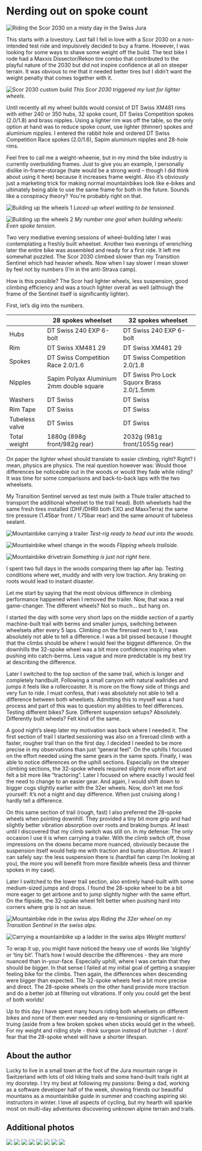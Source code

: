 # Nerding out on spoke count

![Riding the Scor 2030 on a misty day in the Swiss Jura](/assets/IMG_5594.JPG)

This starts with a lovestory. Last fall I fell in love with a Scor 2030 on a non-intended test ride and impulsively decided to buy a frame. However, I was looking for some ways to shave some weight off the build. The test bike I rode had a Maxxis Dissector/Rekon tire combo that contributed to the playful nature of the 2030 but did not inspire confidence at all on steeper terrain. It was obvious to me that it needed better tires but I didn’t want the weight penalty that comes together with it.

![Scor 2030 custom build](/assets/IMG_3845.HEIC)
*This Scor 2030 triggered my lust for lighter wheels.*

Until recently all my wheel builds would consist of DT Swiss XM481 rims with either 240 or 350 hubs, 32 spoke count, DT Swiss Competition spokes (2.0/1.8) and brass nipples. Using a lighter rim was off the table, so the only option at hand was to reduce spoke count, use lighter (thinner) spokes and aluminium nipples. I entered the rabbit hole and ordered DT Swiss Competition Race spokes (2.0/1.6), Sapim aluminium nipples and 28-hole rims.

Feel free to call me a weight-wheenie, but in my mind the bike industry is currently overbuilding frames. Just to give you an example, I personally dislike in-frame-storage (hate would be a strong word – though I did think about using it here) because it increases frame weight. Also it’s obviously just a marketing trick for making normal mountainbikes look like e-bikes and ultimately being able to use the same frame for both in the future. Sounds like a conspiracy theory? You're probably right on that.

![Building up the wheels 1](/assets/IMG_3260.heic)
*Laced-up wheel waiting to be tensioned.*

![Building up the wheels 2](/assets/IMG_5385.HEIC)
*My number one goal when building wheels: Even spoke tension.*

Two very mediative evening sessions of wheel-building later I was contemplating a freshly built wheelset. Another two evenings of wrenching later the entire bike was assembled and ready for a first ride. It left me somewhat puzzled. The Scor 2030 climbed slower than my Transition Sentinel which had heavier wheels. Now when I say slower I mean slower by feel not by numbers (I’m in the anti-Strava camp).

How is this possible? The Scor had lighter wheels, less suspension, good climbing efficiency and was a touch lighter overall as well (although the frame of the Sentinel itself is significantly lighter).

First, let’s dig into the numbers.

| | 28 spokes wheelset | 32 spokes wheelset |
| -------- | ------- | ------- |
| Hubs | DT Swiss 240 EXP 6-bolt | DT Swiss 240 EXP 6-bolt |
| Rim | DT Swiss XM481 29 | DT Swiss XM481 29 |
| Spokes | DT Swiss Competition Race 2.0/1.6 | DT Swiss Competition 2.0/1.8 |
| Nipples | Sapim Polyax Aluminium 2mm double square | DT Swiss Pro Lock Squorx Brass 2.0/1.5mm |
| Washers | DT Swiss | DT Swiss |
| Rim Tape | DT Swiss | DT Swiss |
| Tubeless valve | DT Swiss | DT Swiss |
| Total weight | 1880g (898g front/982g rear) | 2032g (981g front/1055g rear) |

On paper the lighter wheel should translate to easier climbing, right? Right? I mean, physics are physics. The real question however was: Would those differences be noticeable out in the woods or would they fade while riding? It was time for some comparisons and back-to-back laps with the two wheelsets.

My Transition Sentinel served as test mule (with a Thule trailer attached to transport the additional wheelset to the trail head). Both wheelsets had the same fresh tires installed (DHF/DHRII both EXO and MaxxTerra) the same tire pressure (1.45bar front / 1.75bar rear) and the same amount of tubeless sealant.

![Mountainbike carrying a trailer](/assets/IMG_5395.HEIC)
*Test-rig ready to head out into the woods.*

![Mountainbike wheel change in the woods](/assets/IMG_5397.HEIC)
*Flipping wheels trailside.*

![Mountainbike drivetrain](/assets/IMG_5398.HEIC)
*Something is just not right here.*

I spent two full days in the woods comparing them lap after lap. Testing conditions where wet, muddy and with very low traction. Any braking on roots would lead to instant disaster.

Let me start by saying that the most obvious difference in climbing performance happened when I removed the trailer. Now, that was a real game-changer. The different wheels? Not so much… but hang on.

I started the day with some very short laps on the middle section of a partly machine-built trail with berms and smaller jumps, switching between  wheelsets after every 5 laps. Climbing on the fireroad next to it, I was absolutely not able to tell a difference. I was a bit pissed because I thought that the climbs should be where I would feel the biggest difference. On the downhills the 32-spoke wheel was a bit more confidence inspiring when pushing into catch-berms. Less vague and more predictable is my best try at describing the difference.

Later I switched to the top section of the same trail, which is longer and completely handbuilt. Following a small canyon with natural wallrides and jumps it feels like a rollercoaster. It is more on the flowy side of things and very fun to ride. I must confess, that i was absolutely not able to tell a difference between both wheelsets. Admitting this to myself was a hard process and part of this was to question my abilities to feel differences. Testing different bikes? Sure. Different suspension setups? Absolutely. Differently built wheels? Felt kind of the same.

A good night’s sleep later my motivation was back where I needed it. The first section of trail I started sessioning was also on a fireroad climb with a faster, rougher trail than on the first day. I decided I needed to be more precise in my observations than just “general feel”. On the uphills I focused on the effort needed using the same gears in the same spots. Finally, I was able to notice differences on the uphill sections. Especially on the steeper climbing sections, the 32-spoke wheels required slightly more effort and felt a bit more like “tractoring”. Later I focused on where exactly I would feel the need to change to an easier gear. And again, I would shift down to bigger cogs slightly earlier with the 32er wheels. Now, don’t let me fool yourself: It’s not a night and day difference. When just cruising along I hardly tell a difference.

On this same section of trail (rough, fast) I also preferred the 28-spoke wheels when pointing downhill. They provided a tiny bit more grip and had slightly better vibration absorption over roots and braking bumps. At least until I discovered that my climb switch was still on. In my defense: The only occasion I use it is when carrying a trailer. With the climb switch off, those impressions on the downs became more nuanced, obviously because the suspension itself would help me with traction and bump absortion. At least I can safely say: the less suspension there is (hardtail fan camp I’m looking at you), the more you will benefit from more flexible wheels (less and thinner spokes in my case).

Later I switched to the lower trail section, also entirely hand-built with some medium-sized jumps and drops. I found the 28-spoke wheel to be a bit more eager to get airbone and to jump slightly higher with the same effort. On the flipside, the 32-spoke wheel felt better when pushing hard into corners where grip is not an issue.

![Mountainbike ride in the swiss alps](/assets/IMG_4952.JPG)
*Riding the 32er wheel on my Transition Sentinel in the swiss alps.*

![Carrying a mountainbike up a ladder in the swiss alps](/assets/IMG_5210.HEIC)
*Weight matters!*

To wrap it up, you might have noticed the heavy use of words like ‘slightly’ or ‘tiny bit’. That’s how I would describe the differences - they are more nuanced than in-your-face. Especially uphill, where I was certain that they should be bigger. In that sense I failed at my initial goal of getting a snappier feeling bike for the climbs. Then again, the differences when descending were bigger than expected. The 32-spoke wheels feel a bit more precise and direct. The 28-spoke wheels on the other hand provide more traction and do a better job at filtering out vibrations. If only you could get the best of both worlds!

Up to this day I have spent many hours riding both wheelsets on different bikes and none of them ever needed any re-tensioning or significant re-truing (aside from a few broken spokes when sticks would get in the wheel). For my weight and riding style - think surgeon instead of butcher - I dont’ fear that the 28-spoke wheel will have a shorter lifespan.

## About the author
Lucky to live in a small town at the foot uf the Jura mountain range in Switzerland with lots of old hiking trails and some hand-built trails right at my doorstep. I try my best at following my passions: Being a dad, working as a software developer half of the week, showing friends our beautiful mountains as a mountainbike guide in summer and coaching aspiring ski instructors in winter. I love all aspects of cycling, but my hearth will sparkle most on multi-day adventures discovering unknown alpine terrain and trails.

## Additional photos
![](/assets/IMG_5155.jpg)
![](/assets/IMG_5220.JPG)
![](/assets/IMG_5207.HEIC)
![](/assets/IMG_5185.HEIC)
![](/assets/IMG_5474.JPG)
![](/assets/IMG_5480.JPG)
![](/assets/IMG_3911.JPG)
![](/assets/IMG_3912.JPG)
